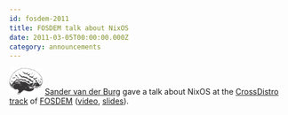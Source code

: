 ```yaml
---
id: fosdem-2011
title: FOSDEM talk about NixOS
date: 2011-03-05T00:00:00.000Z
category: announcements
---
```

 [![Fosdem logo](../../../assets/logo/fosdem-logo.png)](https://fosdem.org/2011) [Sander van der Burg](http://www.st.ewi.tudelft.nl/~sander/) gave a talk about NixOS at the [CrossDistro track](https://web.archive.org/web/20120107073048/https://archive.fosdem.org/2011/schedule/track/crossdistro_devroom) of [FOSDEM](https://web.archive.org/web/20200815114616/https://archive.fosdem.org/2011/) ([video](http://blip.tv/file/4726612), [slides](https://web.archive.org/web/20160829182544/http://www.st.ewi.tudelft.nl/~sander/pdf/talks/vanderburg11-fosdem.pdf)).

